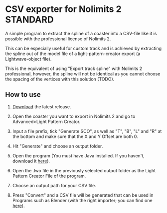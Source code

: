 # CSV exporter for Nolimits 2 STANDARD

A simple program to extract the spline of
a coaster into a CSV-file like it is
possible with the professional license of Nolimits 2.

This can be especially useful for custom track and is achieved by extracting the spline out of the model file of a light-pattern-creator export (a Lightwave-object file).

This is the equivalent of using "Export track spline" with Nolimits 2 professional, however, the spline will not be identical as you cannot choose the spacing of the vertices with this solution (TODO).

## How to use

1. [Download](https://github.com/Buam/nolimits2-csv-exporter/releases/download/1.0/nl2-csv-exporter.jar) the latest release.

2. Open the coaster you want to export in Nolimits 2 and go to Advanced>Light Pattern Creator.

3. Input a file prefix, tick "Generate SCO", as well as "T", "B", "L" and "R" at the bottom and make sure that the X and Y Offset are both 0.

4. Hit "Generate" and choose an output folder.

5. Open the program (You must have Java installed. If you haven't, download it [here](https://www.java.com/en/download/)).

6. Open the .lwo file in the previously selected output folder as the Light Pattern Creator File of the program.

7. Choose an output path for your CSV file.

8. Press "Convert" and a CSV file will be generated that can be used in Programs such as Blender (with the right importer; you can find one [here](https://github.com/geforcefan/BlenderNoLimitsCSVImporter)).
